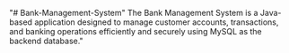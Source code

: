"# Bank-Management-System" 
The Bank Management System is a Java-based application designed to manage customer accounts, transactions, and banking operations efficiently and securely using MySQL as the backend database."
 
